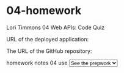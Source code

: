 # 04-homework
Lori Timmons 
04 Web APIs: Code Quiz


<!-- ScreenShot -->
<!-- ![Screen shot 1](Path HERE)) -->

URL of the deployed application:

The URL of the GitHub repository: 

<!-- Notes -->
homework notes 04 
use <select> and <option> See the prepwork 

